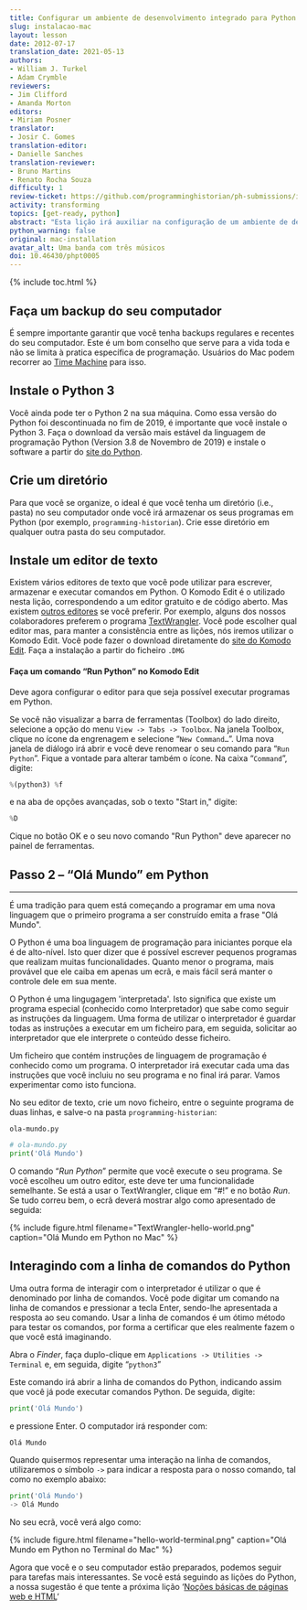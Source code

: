 ```yaml
---
title: Configurar um ambiente de desenvolvimento integrado para Python (Mac)
slug: instalacao-mac
layout: lesson
date: 2012-07-17
translation_date: 2021-05-13
authors:
- William J. Turkel
- Adam Crymble
reviewers:
- Jim Clifford
- Amanda Morton
editors:
- Miriam Posner
translator:
- Josir C. Gomes
translation-editor:
- Danielle Sanches
translation-reviewer:
- Bruno Martins
- Renato Rocha Souza
difficulty: 1
review-ticket: https://github.com/programminghistorian/ph-submissions/issues/323
activity: transforming
topics: [get-ready, python]
abstract: "Esta lição irá auxiliar na configuração de um ambiente de desenvolvimento integrado para o Python num computador com o Sistema Operacional Mac."
python_warning: false
original: mac-installation
avatar_alt: Uma banda com três músicos
doi: 10.46430/phpt0005
---
```


{% include toc.html %}





## Faça um backup do seu computador

É sempre importante garantir que você tenha backups regulares e recentes do seu computador. Este é um bom conselho que serve para a vida toda e não se limita à pratica específica de programação. Usuários do Mac podem recorrer ao [Time Machine][] para isso.

## Instale o Python 3

Você ainda pode ter o Python 2 na sua máquina. Como essa versão do Python foi descontinuada no fim de 2019, é importante que você instale o Python 3. Faça o download da versão mais estável da linguagem de programação Python (Version 3.8 de Novembro de 2019) e instale o software a partir do [site do Python][].

## Crie um diretório

Para que você se organize, o ideal é que você tenha um diretório (i.e., pasta) no seu computador onde você irá armazenar os seus programas em Python (por exemplo, `programming-historian`). Crie esse diretório em qualquer outra pasta do seu computador.

## Instale um editor de texto

Existem vários editores de texto que você pode utilizar para escrever, armazenar e executar comandos em Python. O Komodo Edit é o utilizado nesta lição, correspondendo a um editor gratuito e de código aberto. Mas existem [outros editores][] se você preferir. Por exemplo, alguns dos nossos colaboradores preferem o programa [TextWrangler][]. Você pode escolher qual editor mas, para manter a consistência entre as lições, nós iremos utilizar o Komodo Edit. Você pode fazer o download diretamente do [site do Komodo Edit][]. Faça a instalação a partir do ficheiro `.DMG`


#### Faça um comando “Run Python” no Komodo Edit

Deve agora configurar o editor para que seja possível executar programas em Python.

Se você não visualizar a barra de ferramentas (Toolbox) do lado direito, selecione a opção do menu `View -> Tabs -> Toolbox`. Na janela Toolbox, clique no ícone da engrenagem e selecione “`New Command…`”. Uma nova janela de diálogo irá abrir e você deve renomear o seu comando para “`Run Python`”. Fique a vontade para alterar também o ícone. Na caixa “`Command`”, digite:

``` python
%(python3) %f
```

e na aba de opções avançadas, sob o texto "Start in," digite:

``` python
%D
```

Cique no botão OK e o seu novo comando "Run Python" deve aparecer no painel de ferramentas.

## Passo 2 – “Olá Mundo” em Python
--------------------------------

É uma tradição para quem está começando a programar em uma nova linguagem que o primeiro programa a ser construído emita a frase "Olá Mundo". 

O Python é uma boa linguagem de programação para iniciantes porque ela é de alto-nível.
Isto quer dizer que é possível escrever pequenos programas que realizam muitas funcionalidades. 
Quanto menor o programa, mais provável que ele caiba em apenas um ecrã, e mais fácil será manter o controle dele em sua mente.

O Python é uma lingugagem 'interpretada'. Isto significa que existe um programa especial (conhecido como Interpretador) que sabe como seguir as instruções da linguagem. Uma forma de utilizar o interpretador é guardar todas as instruções a executar em um ficheiro para, em seguida, solicitar ao interpretador que ele interprete o conteúdo desse ficheiro.  

Um ficheiro que contém instruções de linguagem de programação é conhecido como um programa. O interpretador irá executar cada uma das instruções que você incluiu no seu programa e no final irá parar. Vamos experimentar como isto funciona.

No seu editor de texto, crie um novo ficheiro, entre o seguinte programa de duas linhas, e salve-o na pasta `programming-historian`:
 
`ola-mundo.py`

``` python
# ola-mundo.py
print('Olá Mundo')
```

O comando “*Run Python*” permite que você execute o seu programa. Se você escolheu um outro editor, este deve ter uma funcionalidade semelhante. Se está a usar o TextWrangler, clique em “#!” e no botão *Run*. Se tudo correu bem, o ecrã deverá mostrar algo como apresentado de seguida:

{% include figure.html filename="TextWrangler-hello-world.png" caption="Olá Mundo em Python no Mac" %}

## Interagindo com a linha de comandos do Python

Uma outra forma de interagir com o interpretador é utilizar o que é denominado por linha de comandos. Você pode digitar um comando na linha de comandos e pressionar a tecla Enter, sendo-lhe apresentada a resposta ao seu comando. Usar a linha de comandos é um ótimo método para testar os comandos, por forma a certificar que eles realmente fazem o que você está imaginando.

Abra o *Finder*, faça duplo-clique em `Applications -> Utilities -> Terminal` e, em seguida, digite “`python3`” 

Este comando irá abrir a linha de comandos do Python, indicando assim que você já pode executar comandos Python. De seguida, digite:

``` python
print('Olá Mundo')
```
e pressione Enter. O computador irá responder com:

``` python
Olá Mundo
```

Quando quisermos representar uma interação na linha de comandos, utilizaremos o símbolo `->` para indicar a resposta para o nosso comando, tal como no exemplo abaixo:

``` python
print('Olá Mundo')
-> Olá Mundo
```

No seu ecrã, você verá algo como:

{% include figure.html filename="hello-world-terminal.png" caption="Olá Mundo em Python no Terminal do Mac" %}

Agora que você e o seu computador estão preparados, podemos seguir para tarefas mais interessantes. Se você está seguindo as lições do Python, a nossa sugestão é que tente a próxima lição ‘[Noções básicas de páginas web e HTML][]‘

  [Time Machine]: http://support.apple.com/kb/ht1427
  [site do Python]: https://www.python.org/downloads/mac-osx/
  [Beautiful Soup]: http://www.crummy.com/software/BeautifulSoup/
  [outros editores]: https://wiki.python.org/moin/PythonEditors/
  [TextWrangler]: http://www.barebones.com/products/textwrangler/
  [site do Komodo Edit]: https://www.activestate.com/products/komodo-ide/downloads/edit/
  [Noções básicas de páginas web e HTML]: nocoes-basicas-paginas-web-html
